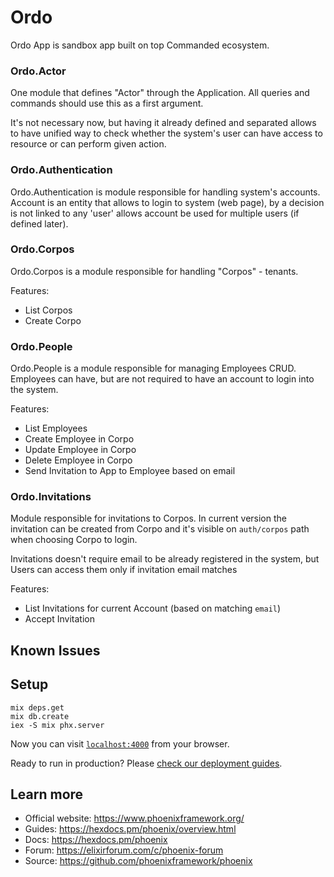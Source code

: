 # Ordo

Ordo App is sandbox app built on top Commanded ecosystem.

### Ordo.Actor

One module that defines "Actor" through the Application. All queries and commands should use this as a first argument.

It's not necessary now, but having it already defined and separated allows to have unified way to check whether the system's user can have access to resource or can perform given action. 

### Ordo.Authentication

Ordo.Authentication is module responsible for handling system's accounts.
Account is an entity that allows to login to system (web page), by a decision is not linked to any 'user' allows account be used for multiple users (if defined later).

### Ordo.Corpos

Ordo.Corpos is a module responsible for handling "Corpos" - tenants.

Features:
* List Corpos
* Create Corpo

### Ordo.People

Ordo.People is a module responsible for managing Employees CRUD. Employees can have, but are not required to have an account to login into the system.

Features:
* List Employees
* Create Employee in Corpo
* Update Employee in Corpo
* Delete Employee in Corpo
* Send Invitation to App to Employee based on email

### Ordo.Invitations

Module responsible for invitations to Corpos. In current version the invitation can be created from Corpo and it's visible on `auth/corpos` path when choosing Corpo to login.

Invitations doesn't require email to be already registered in the system, but Users can access them only if invitation email matches 

Features:
* List Invitations for current Account (based on matching `email`)
* Accept Invitation


## Known Issues 
## Setup

```
mix deps.get
mix db.create
iex -S mix phx.server
```
Now you can visit [`localhost:4000`](http://localhost:4000) from your browser.

Ready to run in production? Please [check our deployment guides](https://hexdocs.pm/phoenix/deployment.html).

## Learn more

  * Official website: https://www.phoenixframework.org/
  * Guides: https://hexdocs.pm/phoenix/overview.html
  * Docs: https://hexdocs.pm/phoenix
  * Forum: https://elixirforum.com/c/phoenix-forum
  * Source: https://github.com/phoenixframework/phoenix
